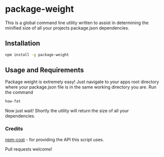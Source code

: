 # package-weight
This is a global command line utility written to assist in determining the minified size of all your projects package.json dependencies.
## Installation
```bash
npm install -g package-weight
```
## Usage and Requirements
Package weight is extremely easy!  Just navigate to your apps root directory where your package.json file is in the same working directory you are.  Run the command 
```bash
how-fat
```

Now just wait!  Shortly the utility will return the size of all your dependencies.

### Credits
[npm-cost](https://github.com/pastelsky/npm-cost) - for providing the API this script uses.

Pull requests welcome!
